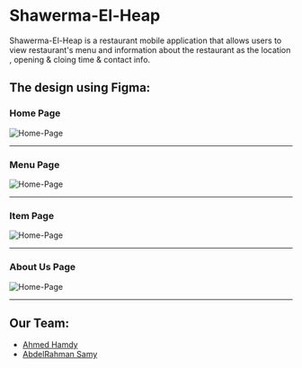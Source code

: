 # Shawerma-El-Heap
Shawerma-El-Heap is a restaurant mobile application that allows users to view restaurant's menu and information about the restaurant as the location , opening & cloing time & contact info.
## The design using Figma:
### Home Page  
![Home-Page]()

<hr>

### Menu Page  
![Home-Page]()

<hr>

### Item Page  
![Home-Page]()

<hr>

### About Us Page  
![Home-Page]()

<hr>

## Our Team:
- [Ahmed Hamdy](https://github.com/AhmedHamdiy)
- [AbdelRahman Samy](https://github.com/AbdelruhmanSamy)

